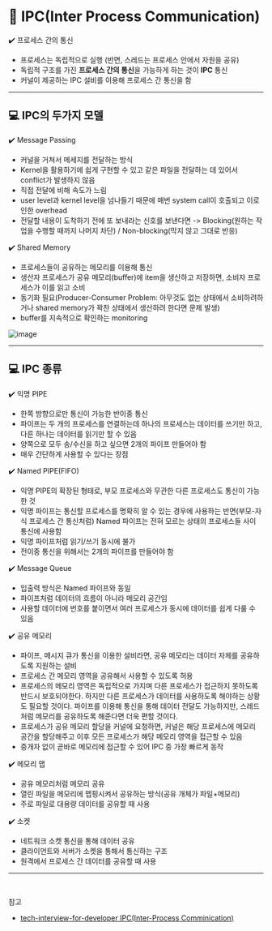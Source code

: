 # :pushpin: IPC(Inter Process Communication)

:heavy_check_mark: 프로세스 간의 통신
- 프로세스는 독립적으로 실행 (반면, 스레드는 프로세스 안에서 자원을 공유)
- 독립적 구조를 가진 **프로세스 간의 통신**을 가능하게 하는 것이 **IPC** 통신
- 커널이 제공하는 IPC 설비를 이용해 프로세스 간 통신을 함

---
## :computer: IPC의 두가지 모델
:heavy_check_mark: Message Passing
- 커널을 거쳐서 메세지를 전달하는 방식
- Kernel을 활용하기에 쉽게 구현할 수 있고 같은 파일을 전달하는 데 있어서 conflict가 발생하지 않음
- 직접 전달에 비해 속도가 느림
- user level과 kernel level을 넘나들기 때문에 매번 system call이 호출되고 이로 인한 overhead
- 전달할 내용이 도착하기 전에 또 보내라는 신호를 보낸다면 -> Blocking(원하는 작업을 수행할 때까지 나머지 차단) / Non-blocking(막지 않고 그대로 반응)

:heavy_check_mark: Shared Memory
- 프로세스들이 공유하는 메모리를 이용해 통신
- 생산자 프로세스가 공유 메모리(buffer)에 item을 생산하고 저장하면, 소비자 프로세스가 이를 읽고 소비
- 동기화 필요(Producer-Consumer Problem: 아무것도 없는 상태에서 소비하려하거나 shared memory가 꽉찬 상태에서 생산하려 한다면 문제 발생)
- buffer를 지속적으로 확인하는 monitoring

![image](https://user-images.githubusercontent.com/54051304/207102027-e19e5c99-c8d6-490c-9a91-7452907835ec.png)


---
## :computer: IPC 종류
:heavy_check_mark: 익명 PIPE
- 한쪽 방향으로만 통신이 가능한 반이중 통신
- 파이프는 두 개의 프로세스를 연결하는데 하나의 프로세스는 데이터를 쓰기만 하고, 다른 하나는 데이터를 읽기만 할 수 있음
- 양쪽으로 모두 송/수신을 하고 싶으면 2개의 파이프 만들어야 함
- 매우 간단하게 사용할 수 있다는 장점

:heavy_check_mark: Named PIPE(FIFO)
- 익명 PIPE의 확장된 형태로, 부모 프로세스와 무관한 다른 프로세스도 통신이 가능한 것
- 익명 파이프는 통신할 프로세스를 명확히 알 수 있는 경우에 사용하는 반면(부모-자식 프로세스 간 통신처럼) Named 파이프는 전혀 모르는 상태의 프로세스들 사이 통신에 사용함
- 익명 파이프처럼 읽기/쓰기 동시에 불가
- 전이중 통신을 위해서는 2개의 파이프를 만들어야 함

:heavy_check_mark: Message Queue
- 입출력 방식은 Named 파이프와 동일
- 파이프처럼 데이터의 흐름이 아니라 메모리 공간임
- 사용할 데이터에 번호를 붙이면서 여러 프로세스가 동시에 데이터를 쉽게 다룰 수 있음

:heavy_check_mark: 공유 메모리
- 파이프, 메시지 큐가 통신을 이용한 설비라면, 공유 메모리는 데이터 자체를 공유하도록 지원하는 설비
- 프로세스 간 메모리 영역을 공유해서 사용할 수 있도록 허용
- 프로세스의 메모리 영역은 독립적으로 가지며 다른 프로세스가 접근하지 못하도록 반드시 보호되야한다. 하지만 다른 프로세스가 데이터를 사용하도록 해야하는 상황도 필요할 것이다. 파이프를 이용해 통신을 통해 데이터 전달도 가능하지만, 스레드처럼 메모리를 공유하도록 해준다면 더욱 편할 것이다.
- 프로세스가 공유 메모리 할당을 커널에 요청하면, 커널은 해당 프로세스에 메모리 공간을 할당해주고 이후 모든 프로세스가 해당 메모리 영역을 접근할 수 있음
- 중개자 없이 곧바로 메모리에 접근할 수 있어 IPC 중 가장 빠르게 동작

:heavy_check_mark: 메모리 맵
- 공유 메모리처럼 메모리 공유
- 열린 파일을 메모리에 맵핑시켜서 공유하는 방식(공유 개체가 파일+메모리)
- 주로 파일로 대용량 데이터를 공유할 때 사용

:heavy_check_mark: 소켓
- 네트워크 소켓 통신을 통해 데이터 공유
- 클라이언트와 서버가 소켓을 통해서 통신하는 구조
- 원격에서 프로세스 간 데이터를 공유할 때 사용

---

<br>

참고

- [tech-interview-for-developer IPC(Inter-Process Comminication)](https://github.com/gyoogle/tech-interview-for-developer/blob/master/Computer%20Science/Operating%20System/IPC(Inter%20Process%20Communication).md)
